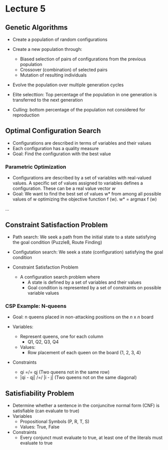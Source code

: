 # Lecture 5

## Genetic Algorithms

* Create a population of random configurations
* Create a new population through:
  * Biased selection of pairs of configurations from the previous population
  * Crossover (combination) of selected pairs
  * Mutation of resulting individuals
* Evolve the population over multiple generation cycles

* Elite selecttion: Top percentage of the population in one generation is transferred to the next generation
* Culling: bottom percentage of the population not considered for reproduction

## Optimal Configuration Search

* Configurations are described in terms of variables and their values
* Each configuration has a quality measure
* Goal: Find the configuration with the best value

### Parametric Optimization

* Configurations are described by a set of variables with real-valued values. A specific set of values assigned to variables defines a configuration. These can be a real value vector _w_
* Goal: We want to find the best set of values w* from among all possible values of w optimizing the objective function f (w). w* = argmax f (w)

...


## Constraint Satisfaction Problem

* Path search: We seek a path from the initial state to a state satisfying the goal condition (Puzzle8, Route Finding)
* Configutation search: We seek a state (configuration) satisfying the goal condition

* Constraint Satisfaction Problem
  * A configuration search problem where
    * A state is defined by a set of variables and their values
    * Goal condition is represented by a set of constraints on possible variable values

### CSP Example: N-queens

* Goal: n queens placed in non-attacking positions on the  _n_ x _n_ board
* Variables:
  * Represent queens, one for each column
    * Q1, Q2, Q3, Q4 
  * Values:
    * Row placement of each queen on the board {1, 2, 3, 4}
 
* Constraints
  * qi =/= qj (Two queens not in the same row)
  * |qi - qj| /=/ |i - j| (Two queens not on the same diagonal)

## Satisfiability Problem

* Determine whether a sentence in the conjuncitve normal form (CNF) is satisfiable (can evaluate to true)
* Variables
  * Propositional Symbols (P, R, T, S)
  * Values: True, False
* Constraints
  * Every conjunct must evaluate to true, at least one of the literals must evaluate to true   
